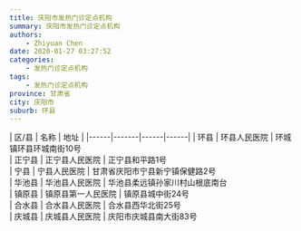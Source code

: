 ```yaml
---
title: 庆阳市发热门诊定点机构
summary: 庆阳市发热门诊定点机构
authors: 
    - Zhiyuan Chen
date: 2020-01-27 03:27:52
categories: 
    - 发热门诊定点机构
tags: 
    - 发热门诊定点机构
province: 甘肃省
city: 庆阳市
suburb: 环县
---
```


|  区/县  |  名称  |  地址  |
|------|-------|------|------|
|  环县  |  环县人民医院  |  环城镇环县环城南街10号  
|  正宁县  |  正宁县人民医院  |  正宁县和平路1号  
|  宁县  |  宁县人民医院  |  甘肃省庆阳市宁县新宁镇保健路2号  
|  华池县  |  华池县人民医院  |  华池县柔远镇孙家川村山根底南台  
|  镇原县  |  镇原县第一人民医院  |  镇原县城中街24号  
|  合水县  |  合水县人民医院  |  合水县西华北街25号  
|  庆城县  |  庆城县人民医院  |  庆阳市庆城县南大街83号  

